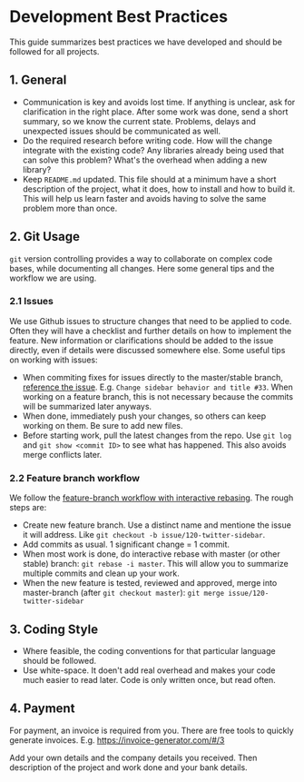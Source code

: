 # Development Best Practices
This guide summarizes best practices we have developed and should be followed for all projects.

## 1. General
- Communication is key and avoids lost time. If anything is unclear, ask for clarification in the right place. After some work was done, send a short summary, so we know the current state. Problems, delays and unexpected issues should be communicated as well.
- Do the required research before writing code. How will the change integrate with the existing code? Any libraries already being used that can solve this problem? What's the overhead when adding a new library?
- Keep `README.md` updated. This file should at a minimum have a short description of the project, what it does, how to install and how to build it. This will help us learn faster and avoids having to solve the same problem more than once.

## 2. Git Usage
`git` version controlling provides a way to collaborate on complex code bases, while documenting all changes. Here some general tips and the workflow we are using.

### 2.1 Issues
We use Github issues to structure changes that need to be applied to code. Often they will have a checklist and further details on how to implement the feature. New information or clarifications should be added to the issue directly, even if details were discussed somewhere else. Some useful tips on working with issues:

- When commiting fixes for issues directly to the master/stable branch, [reference the issue](https://github.com/blog/957-introducing-issue-mentions). E.g. `Change sidebar behavior and title #33`. When working on a feature branch, this is not necessary because the commits will be summarized later anyways.
- When done, immediately push your changes, so others can keep working on them. Be sure to add new files.
- Before starting work, pull the latest changes from the repo. Use `git log` and `git show <commit ID>` to see what has happened. This also avoids merge conflicts later.


### 2.2 Feature branch workflow
We follow the [feature-branch workflow with interactive rebasing](https://www.atlassian.com/git/tutorials/comparing-workflows#feature-branch-workflow). The rough steps are:

- Create new feature branch. Use a distinct name and mentione the issue it will address. Like `git checkout -b issue/120-twitter-sidebar`.
- Add commits as usual. 1 significant change = 1 commit.
- When most work is done, do interactive rebase with master (or other stable) branch: `git rebase -i master`. This will allow you to summarize multiple commits and clean up your work.
- When the new feature is tested, reviewed and approved, merge into master-branch (after `git checkout master`): `git merge issue/120-twitter-sidebar`

## 3. Coding Style
- Where feasible, the coding conventions for that particular language should be followed.
- Use white-space. It doen't add real overhead and makes your code much easier to read later. Code is only written once, but read often.

## 4. Payment
For payment, an invoice is required from you. There are free tools to quickly generate invoices. E.g. https://invoice-generator.com/#/3

Add your own details and the company details you received. Then description of the project and work done and your bank details.
